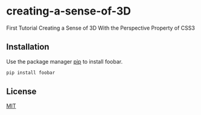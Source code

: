 # creating-a-sense-of-3D
First Tutorial Creating a Sense of 3D With the Perspective Property of CSS3

[logo]: https://github.com/adam-p/markdown-here/raw/master/src/common/images/icon48.png "Logo Title Text 2"

## Installation

Use the package manager [pip](https://pip.pypa.io/en/stable/) to install foobar.

```bash
pip install foobar
```


## License
[MIT](https://choosealicense.com/licenses/mit/)
